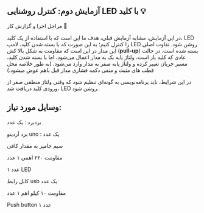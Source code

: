 آزمایش دوم: کنترل روشنایی LED با کلید 💡
---
مراحل اجرا و گزارش کار 📝

در این آزمایش، مشابه آزمایش قبلی، هدف ما این است که با استفاده از یک کلید، LED را کنترل کنیم؛ به این صورت که با بسته شدن کلید، لامپ LED روشن شود. تفاوت اصلی این مدار در این است که مقاومت به شکل بالا کش (**pull-up**) بسته شده است. در حالت عادی که کلید باز است، ولتاژ پایه یک به مدار اعمال می‌شود، اما با بسته شدن کلید، مسیر جریان تغییر کرده و ولتاژ پایه صفر به مدار وارد می‌شود.
(به طور خلاصه محل قطب های مثبت و منفی دکمه فشاری مدار قبل باهم عوض میشود.)

در این شرایط، باید برنامه‌نویسی به گونه‌ای تنظیم شود که وقتی ولتاژ منطقی صفر از ورودی کلید دریافت شد، LED روشن شود.

وسایل مورد نیاز:
---
بردبرد : یک عدد

برد آردینو uno : یک عدد

سیم جامپر به مقدار کافی

مقاومت ۲۲۰ اهمی ۱ عدد

۱ عدد LED

کابل رابط usb یک عدد

مقاومت ۱۰ کیلو اهم ۱ عدد

Push button ۱ عدد
